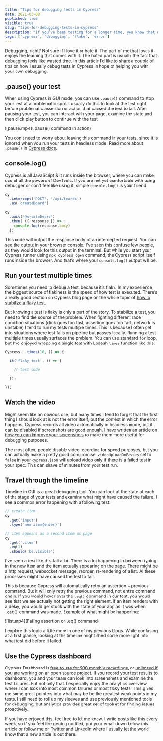 ```yaml
---
title: "Tips for debugging tests in Cypress"
date: 2021-03-08
published: true
visible: true
slug: "tips-for-debugging-tests-in-cypress"
description: "If you’ve been testing for a longer time, you know that writing a test is only half of the story. The other half is maintenance. I share a couple of ways you can debug your tests in Cypress in my latest article."
tags: ['cypress', 'debugging', 'flake', 'error']
---
```


Debugging, right? Not sure if I love it or hate it. The part of me that loves it enjoys the learning that comes with it. The hated part is usually the fact that debugging feels like wasted time. In this article I’d like to share a couple of tips on how I usually debug tests in Cypress in hope of helping you with your own debugging.

## .pause() your test
When using Cypress in GUI mode, you can use `.pause()` command to stop your test at a problematic spot. I usually do this to look at the test right before problematic assertion or action that caused the test to fail. After pausing your test, you can interact with your page, examine the state and then click play button to continue with the test.

![pause.mp4](.pause() command in action)

You don’t need to worry about leaving this command in your tests, since it is ignored when you run your tests in headless mode. Read more about `.pause()` in [Cypress docs](https://docs.cypress.io/api/commands/pause.html#Syntax).

## console.log()
Cypress is all JavaScript & it runs inside the browser, where you can make use of all the powers of DevTools. If you are not yet comfortable with using debugger or don’t feel like using it, simple `console.log()` is your friend.

```js
cy
  .intercept('POST', '/api/boards')
  .as('createBoard')

cy
  .wait('@createBoard')
  .then( ({ response }) => {
    console.log(response.body)
  })

```
This code will output the response body of an intercepted request. You can see the output in your browser console. I’ve seen this confuse few people, as they would look for this output in the terminal. But while you start your Cypress runner using `npx cypress open` command, the Cypress script itself runs inside the browser. And that’s where your `console.log()` output will be.

## Run your test multiple times
Sometimes you need to debug a test, because it’s flaky. In my experience, the biggest source of flakiness is the speed of how test is executed. There’s a really good section on Cypress blog page on the whole topic of [how to stabilize a flaky test](https://cypress.io/blog/tag/flake/).

But knowing a test is flaky is only a part of the story. To stabilize a test, you need to find the source of the problem. When fighting different race condition situations (click goes too fast, assertion goes too fast, network is unstable) I tend to run my tests multiple times. This is because I often get into situations where test fails on pipeline but passes locally. Running a test multiple times usually surfaces the problem. You can use standard `for` loop, but I’ve enjoyed wrapping a single test with Lodash `times` function like this:

```js
Cypress._.times(10, () => {

  it('flaky test', () => {

    // test code

  });

});
```
## Watch the video
Might seem like an obvious one, but many times I tend to forget that the first thing I should look at is not the error itself, but the context in which the error happens. Cypress records all video automatically in headless mode, but it can be disabled if screenshots are good enough. I have written an article on [how you can improve your screenshots](/improve-your-error-screenshots-in-cypress) to make them more useful for debugging purposes.

The most often, people disable video recording for speed purposes, but you can actually make a pretty good compromise. `videoUploadOnPasses` set to `false` in your `cypress.json` will upload video only if there is a failed test in your spec. This can shave of minutes from your test run.

## Travel through the timeline
Timeline in GUI is a great debugging tool. You can look at the state at each of the stage of your tests and examine what might have caused the failure. I see a common error happening with a following test:
```js
// create item
cy
  .get('input')
  .type('new item{enter}')

// item appears as a second item on page
cy
  .get('.item')
  .eq(1)
  .should('be.visible')
```
I’ve seen a test like this fail a lot. There is a lot happening in between typing in the new item and the item actually appearing on the page. There might be a http request, websocket message, reorder, re-rendering of a list. Al these processes might have caused the test to fail.

This is because Cypress will automatically retry an assertion + previous command. But it will only retry the previous command, not entire command chain. If you would hover over the `.eq()` command in our test, you would see that we are actually not getting the right element. If an item renders with a delay, you would get stuck with the state of your app as it was when `.get()` command was made. Example of what might be happening:

![list.mp4](Failing assertion on .eq() command)

I explore this topic a little more in one of my <nuxt-link to="testing-lists-of-items">previous blogs</nuxt-link>. While confusing at a first glance, looking at the timeline might shed some more light into what test did before it failed.

## Use the Cypress dashboard
Cypress Dashboard is [free to use for 500 monthly recordings](https://www.cypress.io/pricing/), or [unlimited if you are working on an open source project](https://www.cypress.io/oss-plan/). If you record your test results to dashboard, you and your team can look into screenshots and examine the test failures. But not only that. I especially enjoy the analytics overview, where I can look into most common failures or most flaky tests. This gives me some great pointers into what may be be the greatest weak points in my tests. I still need to roll up my sleeves and use previously mentioned tools for debugging, but analytics provides great set of toolset for finding issues proactively.

If you have enjoyed this, feel free to let me know. I write posts like this every week, so if you feel like getting notified, put your email down below this article or follow me on [Twitter](https://twitter.com/filip_hric/) and [LinkedIn](https://www.linkedin.com/in/filip-hric-11a5b1126/) where I usually let the world know that a new article is out there.